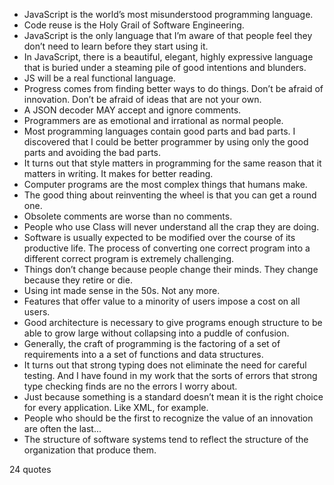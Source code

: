  - JavaScript is the world’s most misunderstood programming language.
 - Code reuse is the Holy Grail of Software Engineering.
 - JavaScript is the only language that I’m aware of that people feel they don’t need to learn before they start using it.
 - In JavaScript, there is a beautiful, elegant, highly expressive language that is buried under a steaming pile of good intentions and blunders.
 - JS will be a real functional language.
 - Progress comes from finding better ways to do things. Don’t be afraid of innovation. Don’t be afraid of ideas that are not your own.
 - A JSON decoder MAY accept and ignore comments.
 - Programmers are as emotional and irrational as normal people.
 - Most programming languages contain good parts and bad parts. I discovered that I could be better programmer by using only the good parts and avoiding the bad parts.
 - It turns out that style matters in programming for the same reason that it matters in writing. It makes for better reading.
 - Computer programs are the most complex things that humans make.
 - The good thing about reinventing the wheel is that you can get a round one.
 - Obsolete comments are worse than no comments.
 - People who use Class will never understand all the crap they are doing.
 - Software is usually expected to be modified over the course of its productive life. The process of converting one correct program into a different correct program is extremely challenging.
 - Things don’t change because people change their minds. They change because they retire or die.
 - Using int made sense in the 50s. Not any more.
 - Features that offer value to a minority of users impose a cost on all users.
 - Good architecture is necessary to give programs enough structure to be able to grow large without collapsing into a puddle of confusion.
 - Generally, the craft of programming is the factoring of a set of requirements into a a set of functions and data structures.
 - It turns out that strong typing does not eliminate the need for careful testing. And I have found in my work that the sorts of errors that strong type checking finds are no the errors I worry about.
 - Just because something is a standard doesn’t mean it is the right choice for every application. Like XML, for example.
 - People who should be the first to recognize the value of an innovation are often the last...
 - The structure of software systems tend to reflect the structure of the organization that produce them.

24 quotes
